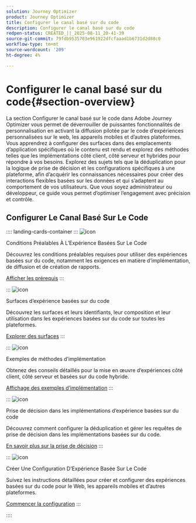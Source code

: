 ```yaml
---
solution: Journey Optimizer
product: Journey Optimizer
title: Configurer le canal basé sur du code
description: Configurer le canal basé sur du code
redpen-status: CREATED_||_2025-08-11_20-41-39
source-git-commit: 79fdb9535703e961922dfcfaaad1b6731d2d88c0
workflow-type: tm+mt
source-wordcount: '209'
ht-degree: 4%

---
```



# Configurer le canal basé sur du code{#section-overview}

La section Configurer le canal basé sur le code dans Adobe Journey Optimizer vous permet de déverrouiller de puissantes fonctionnalités de personnalisation en activant la diffusion pilotée par le code d’expériences personnalisées sur le web, les appareils mobiles et d’autres plateformes. Vous apprendrez à configurer des surfaces dans des emplacements d’application spécifiques où le contenu est rendu et explorez des méthodes telles que les implémentations côté client, côté serveur et hybrides pour répondre à vos besoins. Explorez des sujets tels que la déduplication pour la logique de prise de décision et les configurations spécifiques à une plateforme, afin d’acquérir les connaissances nécessaires pour créer des interactions flexibles basées sur les données et qui s’adaptent au comportement de vos utilisateurs. Que vous soyez administrateur ou développeur, ce guide vous permet d’optimiser l’engagement avec précision et contrôle.

## Configurer Le Canal Basé Sur Le Code

:::: landing-cards-container
:::
![icon](https://cdn.experienceleague.adobe.com/icons/list-check.svg?lang=fr)

Conditions Préalables À L’Expérience Basées Sur Le Code

Découvrez les conditions préalables requises pour utiliser des expériences basées sur du code, notamment les exigences en matière d’implémentation, de diffusion et de création de rapports.

[Afficher les prérequis](../using/code-based/code-based-prerequisites.md)
:::

:::
![icon](https://cdn.experienceleague.adobe.com/icons/puzzle-piece.svg?lang=fr)

Surfaces d’expérience basées sur du code

Découvrez les surfaces et leurs identifiants, leur composition et leur utilisation dans les expériences basées sur du code sur toutes les plateformes.

[Explorer des surfaces](../using/code-based/code-based-surface.md)
:::

:::
![icon](https://cdn.experienceleague.adobe.com/icons/code-branch.svg?lang=fr)

Exemples de méthodes d’implémentation

Obtenez des conseils détaillés pour la mise en œuvre d’expériences côté client, côté serveur et basées sur du code hybride.

[Affichage des exemples d’implémentation](../using/code-based/code-based-implementation-samples.md)
:::

:::
![icon](https://cdn.experienceleague.adobe.com/icons/bullseye.svg?lang=fr)

Prise de décision dans les implémentations d’expérience basées sur du code

Découvrez comment configurer la déduplication et gérer les requêtes de prise de décision dans les implémentations basées sur du code.

[En savoir plus sur la prise de décision](../using/code-based/code-based-decisioning-implementations.md)
:::

:::
![icon](https://cdn.experienceleague.adobe.com/icons/gear.svg?lang=fr)

Créer Une Configuration D’Expérience Basée Sur Le Code

Suivez les instructions détaillées pour créer et configurer des expériences basées sur du code pour le Web, les appareils mobiles et d’autres plateformes.

[Commencer la configuration](../using/code-based/code-based-configuration.md)
:::

::::
